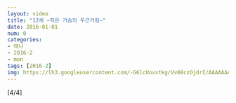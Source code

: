 ```yaml
---
layout: video
title: "12세 ~작은 가슴의 두근거림~"
date: 2016-01-01
num: 0
categories:
- 애니
- 2016-2
- mon
tags: [2016-2]
img: https://lh3.googleusercontent.com/-G6lcUovvtkg/Vv08czOjdrI/AAAAAAAAsdU/wIFF9eLZc0w/
---
```

[4/4]
